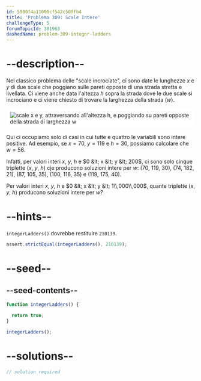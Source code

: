 ```yaml
---
id: 5900f4a11000cf542c50ffb4
title: 'Problema 309: Scale Intere'
challengeType: 5
forumTopicId: 301963
dashedName: problem-309-integer-ladders
---
```


# --description--

Nel classico problema delle "scale incrociate", ci sono date le lunghezze $x$ e $y$ di due scale che poggiano sulle pareti opposte di una strada stretta e livellata. Ci viene anche data l'altezza $h$ sopra la strada dove le due scale si incrociano e ci viene chiesto di trovare la larghezza della strada ($w$).

<img class="img-responsive center-block" alt="scale x e y, attraversando all'altezza h, e poggiando su pareti opposte della strada di larghezza w" src="https://cdn.freecodecamp.org/curriculum/project-euler/integer-ladders.gif" style="background-color: white; padding: 10px;" />

Qui ci occupiamo solo di casi in cui tutte e quattro le variabili sono intere positive. Ad esempio, se $x = 70$, $y = 119$ e $h = 30$, possiamo calcolare che $w = 56$.

Infatti, per valori interi $x$, $y$, $h$ e $0 &lt; x &lt; y &lt; 200$, ci sono solo cinque triplette ($x$, $y$, $h$) cje producono soluzioni intere per $w$: (70, 119, 30), (74, 182, 21), (87, 105, 35), (100, 116, 35) e (119, 175, 40).

Per valori interi $x$, $y$, $h$ e $0 &lt; x &lt; y &lt; 1\\,000\\,000$, quante triplette ($x$, $y$, $h$) producono soluzioni intere per $w$?

# --hints--

`integerLadders()` dovrebbe restituire `210139`.

```js
assert.strictEqual(integerLadders(), 210139);
```

# --seed--

## --seed-contents--

```js
function integerLadders() {

  return true;
}

integerLadders();
```

# --solutions--

```js
// solution required
```
